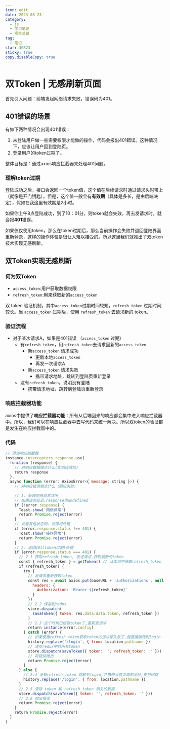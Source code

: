```yaml
---
icon: edit
date: 2023-08-23
category:
  - js
  - 学习笔记
  - 项目总结
tag:
  - 笔记
star: 30823
sticky: true
copy.disableCopy: true
---
```


# 双Token | 无感刷新页面

首先引入问题：前端发起网络请求失败，错误码为401。

## 401错误的场景

有如下两种情况会出现401错误：

1. 未登陆用户做一些需要权限才能做的操作，代码会报出401错误。这种情况下，应该让用户回到登陆页。
2. 登录用户的token过期了。

整体目标是：通过axios响应拦截器来处理401问题。
<!-- more -->

### 理解token过期

登陆成功之后，接口会返回一个token值，这个值在后续请求时通过请求头时带上（就像是开门钥匙）。但是，这个值一般会有**有效期**（具体是多长，是由后端决定），假如在我这里有效期是2小时。

如果你上午8点登陆成功，到了10：01分，则token就会失效，再去发请求时，就会报**401**错误。



如果仅仅使用token，那么在token过期后，那么当前操作会失败并退回登陆界面重新登录，这样的操作体验是很让人难以接受的。所以这里我们就推出了双token技术实现无感刷新。

## 双Token实现无感刷新

### 何为双Token

- `access_token`:用户获取数据权限
- `refresh_token`:用来获取新的`access_token`

双 token 验证机制，其中`access_token`过期时间较短，`refresh_token` 过期时间较长。当 `access_token` 过期后，使用 `refresh_token` 去请求新的 token。

### 验证流程

- 对于某次请求A，如果是401错误 （`access_token` 过期）
  - 有`refresh_token`，用`refresh_token`去请求回新的`access_token`
    - 新`access_token` 请求成功 
      - 更新本地`access_token` 
      - 再发一次请求A 
    - 新`access_token` 请求失败
      - 携带请求地址，跳转到登陆页重新登录
  - 没有`refresh_token`，说明没有登陆
    - 携带请求地址，跳转到登陆页重新登录

### 响应拦截器功能

axios中提供了**响应拦截器功能**：所有从后端回来的响应都会集中进入响应拦截器中。所以，我们可以在响应拦截器中去写代码来统一解决。所以双token的验证都是发生在响应拦截器中的。

### 代码

```js
// 添加响应拦截器
instance.interceptors.response.use(
  function (response) {
    // 对响应数据做点什么(即响应成功)
    return response
  },
  async function (error: AxiosError<{ message: string }>) {
    // 对响应错误做点什么（相应失败）
​
    // 1. 处理网络异常状况
    // 如果请求延迟,response为undefined
    if (!error.response) {
      Toast.show('网络异常')
      return Promise.reject(error)
    }
    // 或者其他状态码，视情况处理
    if (error.response.status !== 401) {
      Toast.show('操作异常') 
      return Promise.reject(error)
    }
    // 2. 返回401(token过期)处理
    if (error.response.status === 401) {
      // 2.1 获取refresh_token, 发送请求,获取最新的token
      const { refresh_token } = getToken() // 从本地中获取refresh_token 
      if (refresh_token) {
        try {
          // 发请求重新获取token
          const res = await axios.put(baseURL + 'authorizations', null, {
            headers: {
              Authorization: `Bearer ${refresh_token}`
            }
          })
          // 2.2 保存到redux
          store.dispatch(
            savaToken({ token: res.data.data.token, refresh_token })
          )
          // 2.3 这个时候已经有token了,重新发请求
          return instance(error.config)
        } catch (error) {
          // 如果使用refresh_token获取token的请求都失败了,就直接跳转到login
          history.replace('/login', { from: location.pathname })
          // 清空redux中的所有token
          store.dispatch(savaToken({ token: '', refresh_token: '' }))
          // 将错误抛出
          return Promise.reject(error)
        }
      } else {
        // 2.4 没有refresh_token 跳转到login,并携带当前页面的地址,支持回跳
        history.replace('/login', { from: location.pathname })
      }
      // 2.5 清除 token 和 refresh_token 相关的数据
      store.dispatch(savaToken({ token: '', refresh_token: '' }))
      // 2.6 抛出错误
      return Promise.reject(error)
    }
    return Promise.reject(error)
  }
)
```

